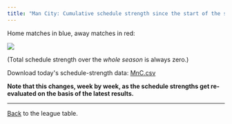 ```yaml
---
title: "Man City: Cumulative schedule strength since the start of the season"
---
```


Home matches in blue, away matches in red:


![](/assets/leagues/england-premier-league/2017/schedule-strengths/MnC.png)

(Total schedule strength over the *whole season* is always zero.)


Download today's schedule-strength data: [MnC.csv](/assets/leagues/england-premier-league/2017/schedule-strengths/MnC.csv)

**Note that this changes, week by week, as the schedule strengths get re-evaluated on the
basis of the latest results.**

-----

[Back](/leagues/england-premier-league) to the league table.


